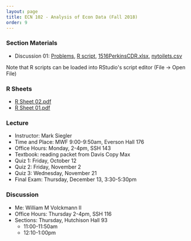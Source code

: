 ```yaml
---
layout: page
title: ECN 102 - Analysis of Econ Data (Fall 2018)
order: 9
---
```



### Section Materials
* Discussion 01: [Problems](Discussion-01.pdf), [R script](discussion-01.R), [1516PerkinsCDR.xlsx](1516PerkinsCDR.xlsx), [nytoilets.csv](nytoilets.csv)

Note that R scripts can be loaded into RStudio's script editor (File -> Open File)

### R Sheets
* [R Sheet 02.pdf](Rsheet-02.pdf)
* [R Sheet 01.pdf](Rsheet-01.pdf)

### Lecture
* Instructor: Mark Siegler
* Time and Place: MWF 9:00-9:50am, Everson Hall 176
* Office Hours: Monday, 2-4pm, SSH 143
* Textbook: reading packet from Davis Copy Max
* Quiz 1: Friday, October 12
* Quiz 2: Friday, November 2
* Quiz 3: Wednesday, November 21
* Final Exam: Thursday, December 13, 3:30-5:30pm

### Discussion
* Me: William M Volckmann II
* Office Hours: Thursday 2-4pm, SSH 116
* Sections: Thursday, Hutchison Hall 93
  * 11:00-11:50am
  * 12:10-1:00pm
